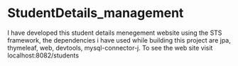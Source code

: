 # StudentDetails_management
I have developed this student details menegement website using the STS framework, the dependencies i have used while building this project are  jpa, thymeleaf, web, devtools, mysql-connector-j. To see the web site visit localhost:8082/students
